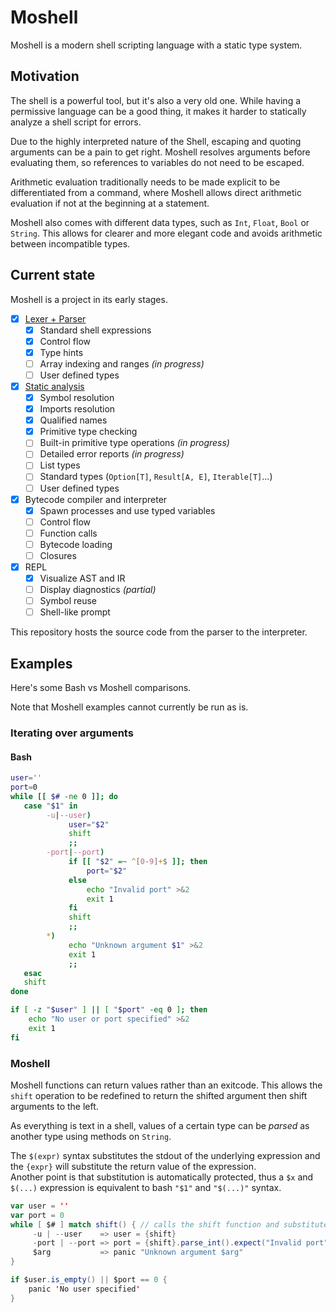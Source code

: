 # Moshell

Moshell is a modern shell scripting language with a static type system.

## Motivation

The shell is a powerful tool, but it's also a very old one.
While having a permissive language can be a good thing, it makes it harder to statically analyze a shell script for errors.

Due to the highly interpreted nature of the Shell, escaping and quoting arguments can be a pain to get right.
Moshell resolves arguments before evaluating them, so references to variables do not need to be escaped.

Arithmetic evaluation traditionally needs to be made explicit to be differentiated from a command, where Moshell allows direct arithmetic evaluation if not at the beginning at a statement.

Moshell also comes with different data types, such as `Int`, `Float`, `Bool` or `String`. This allows for clearer and more elegant code and avoids arithmetic between incompatible types.

## Current state

Moshell is a project in its early stages.

- [x] [Lexer + Parser](https://github.com/orgs/moshell-lang/projects/1)
    - [x] Standard shell expressions
    - [x] Control flow
    - [x] Type hints
    - [ ] Array indexing and ranges *(in progress)*
    - [ ] User defined types
- [x] [Static analysis](https://github.com/orgs/moshell-lang/projects/2)
    - [x] Symbol resolution
    - [x] Imports resolution
    - [x] Qualified names
    - [x] Primitive type checking
    - [ ] Built-in primitive type operations *(in progress)*
    - [ ] Detailed error reports *(in progress)*
    - [ ] List types
    - [ ] Standard types (`Option[T]`, `Result[A, E]`, `Iterable[T]`...)
    - [ ] User defined types
- [x] Bytecode compiler and interpreter
    - [x] Spawn processes and use typed variables
    - [ ] Control flow
    - [ ] Function calls
    - [ ] Bytecode loading
    - [ ] Closures
- [x] REPL
    - [x] Visualize AST and IR
    - [ ] Display diagnostics *(partial)*
    - [ ] Symbol reuse
    - [ ] Shell-like prompt

This repository hosts the source code from the parser to the interpreter.

## Examples

Here's some Bash vs Moshell comparisons.

Note that Moshell examples cannot currently be run as is.

### Iterating over arguments

#### Bash

```bash
user=''
port=0
while [[ $# -ne 0 ]]; do
   case "$1" in
        -u|--user)
             user="$2"
             shift
             ;;
        -port|--port)
             if [[ "$2" =~ ^[0-9]+$ ]]; then
                 port="$2"
             else
                 echo "Invalid port" >&2
                 exit 1
             fi
             shift
             ;;
        *)
             echo "Unknown argument $1" >&2
             exit 1
             ;;
   esac
   shift
done

if [ -z "$user" ] || [ "$port" -eq 0 ]; then
    echo "No user or port specified" >&2
    exit 1
fi
```

### Moshell

Moshell functions can return values rather than an exitcode. This allows the `shift` operation to be redefined to return the shifted argument then shift arguments to the left.

As everything is text in a shell, values of a certain type can be _parsed_ as another type using methods on `String`.

The `$(expr)` syntax substitutes the stdout of the underlying expression and the `{expr}` will substitute the return value of the expression.  
Another point is that substitution is automatically protected, thus a `$x` and `$(...)` expression is equivalent to bash `"$1"` and `"$(...)"` syntax.

```scala
var user = ''
var port = 0
while [ $# ] match shift() { // calls the shift function and substitutes its return value
     -u | --user    => user = {shift}
     -port | --port => port = {shift}.parse_int().expect("Invalid port")
     $arg           => panic "Unknown argument $arg"
}

if $user.is_empty() || $port == 0 {
    panic 'No user specified'
}
```
